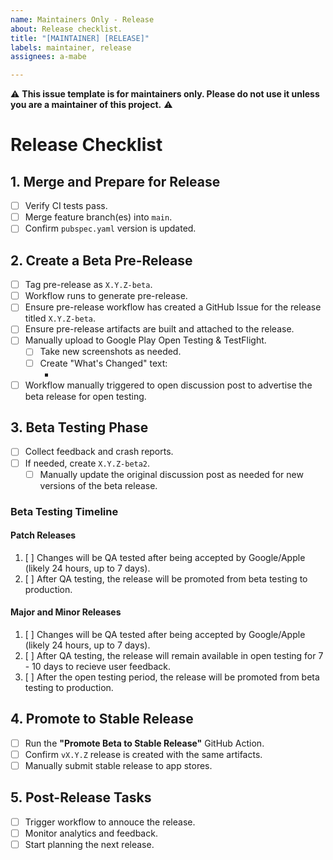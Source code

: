 ```yaml
---
name: Maintainers Only - Release
about: Release checklist.
title: "[MAINTAINER] [RELEASE]"
labels: maintainer, release
assignees: a-mabe

---
```


⚠️ **This issue template is for maintainers only. Please do not use it unless you are a maintainer of this project.** ⚠️

# Release Checklist

## 1. Merge and Prepare for Release
- [ ] Verify CI tests pass.
- [ ] Merge feature branch(es) into `main`.
- [ ] Confirm `pubspec.yaml` version is updated.

## 2. Create a Beta Pre-Release
- [ ] Tag pre-release as `X.Y.Z-beta`.
- [ ] Workflow runs to generate pre-release.
- [ ] Ensure pre-release workflow has created a GitHub Issue for the release titled `X.Y.Z-beta`.
- [ ] Ensure pre-release artifacts are built and attached to the release.
- [ ] Manually upload to Google Play Open Testing & TestFlight.
    - [ ] Take new screenshots as needed.
    - [ ] Create "What's Changed" text:
        - <put here>
- [ ] Workflow manually triggered to open discussion post to advertise the beta release for open testing.

## 3. Beta Testing Phase
- [ ] Collect feedback and crash reports.
- [ ] If needed, create `X.Y.Z-beta2`.
    - [ ] Manually update the original discussion post as needed for new versions of the beta release.

### Beta Testing Timeline

#### Patch Releases
1. [ ] Changes will be QA tested after being accepted by Google/Apple (likely 24 hours, up to 7 days).
2. [ ] After QA testing, the release will be promoted from beta testing to production.

#### Major and Minor Releases
1. [ ] Changes will be QA tested after being accepted by Google/Apple (likely 24 hours, up to 7 days).
2. [ ] After QA testing, the release will remain available in open testing for 7 - 10 days to recieve user feedback.
2. [ ] After the open testing period, the release will be promoted from beta testing to production.

## 4. Promote to Stable Release
- [ ] Run the **"Promote Beta to Stable Release"** GitHub Action.
- [ ] Confirm `vX.Y.Z` release is created with the same artifacts.
- [ ] Manually submit stable release to app stores.

## 5. Post-Release Tasks
- [ ] Trigger workflow to annouce the release.
- [ ] Monitor analytics and feedback.
- [ ] Start planning the next release.
